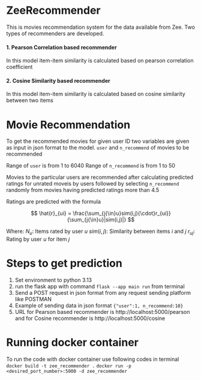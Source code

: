 # ZeeRecommender

This is movies recommendation system for the data available from Zee.
Two types of recommenders are developed.

#### 1. Pearson Correlation based recommender

In this model item-item similarity is calculated based on pearson correlation coefficient

#### 2. Cosine Similarity based recommender

In this model item-item similarity is calculated based on cosine similarity between two items

# Movie Recommendation

To get the recommended movies for given user ID two variables are given as input in json format to the model. `user` and `n_recommend` of movies to be recommended

Range of `user` is from 1 to 6040
Range of `n_recommend` is from 1 to 50

Movies to the particular users are recommended after calculating predicted ratings for unrated moveis by users followed by selecting `n_recommend` randomly from movies having predicted ratings more than 4.5

Ratings are predicted with the formula

$$
\hat{r}_{ui} = \frac{\sum_{j{\in}u}sim(i,j){\cdot}r_{ui}}{\sum_{j{\in}u}|sim(i,j)|}
$$

Where: $N_u$: Items rated by user $u$
$sim(i,j)$: Similarity between items $i$ and $j$
$r_{uj}$: Rating by user $u$ for item $j$

# Steps to get prediction

1. Set environment to python 3.13
2. run the flask app with command `flask --app main run` from terminal
3. Send a POST request in json format from any request sending platform like POSTMAN
4. Example of sending data in json format `{"user":1, n_recommend:10}`
5. URL for Pearson based recommender is http://localhost:5000/pearson and for Cosine recommender is http://localhost:5000/cosine

# Running docker container

To run the code with docker container use following codes in terminal
`docker build -t zee_recommender .`
`docker run -p <desired_port_number>:5000 -d zee_recommender`
